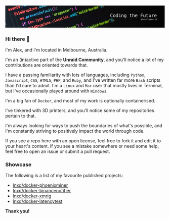![Banner - Coding the Future](https://github.com/lnxd/lnxd/raw/main/banner-codingthefuture.png)

### Hi there  👋

I'm Alex, and I'm located in Melbourne, Australia.

I'm an (in)active part of the **Unraid Community**, and you'll notice a lot of my contributions are oriented towards that.

I have a passing familiarity with lots of languages, including `Python`, `Javascript`, `CSS`, `HTML5`, `PHP`, and `Ruby`, and I've written far more `Bash` scripts than I'd care to admit. I'm a `Linux` and `Mac` user that mostly lives in Terminal, but I've occasionally played around with `Windows`.

I'm a big fan of `Docker`, and most of my work is optionally containerised.

I've tinkered with 3D printers, and you'll notice some of my repositories pertain to that.

I'm always looking for ways to push the boundaries of what's possible, and I'm constantly striving to positively impact the world through code.

If you see a repo here with an open license, feel free to fork it and edit it to your heart's content. If you see a mistake somewhere or need some help, feel free to open an issue or submit a pull request.

### Showcase

The following is a list of my favourite published projects:

* [lnxd/docker-phoenixminer](https://github.com/lnxd/docker-phoenixminer)
* [lnxd/docker-binancenotifier](https://github.com/lnxd/docker-binancenotifier)
* [lnxd/docker-xmrig](https://github.com/lnxd/docker-xmrig)
* [lnxd/docker-latencytest](https://github.com/lnxd/docker-latencytest)

**Thank you!**
